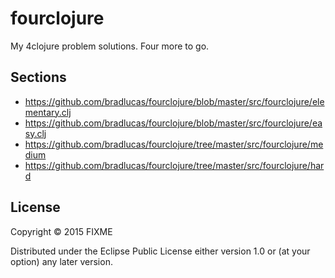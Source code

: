 # fourclojure

My 4clojure problem solutions. Four more to go.


## Sections

* https://github.com/bradlucas/fourclojure/blob/master/src/fourclojure/elementary.clj
* https://github.com/bradlucas/fourclojure/blob/master/src/fourclojure/easy.clj
* https://github.com/bradlucas/fourclojure/tree/master/src/fourclojure/medium
* https://github.com/bradlucas/fourclojure/tree/master/src/fourclojure/hard


## License

Copyright © 2015 FIXME

Distributed under the Eclipse Public License either version 1.0 or (at
your option) any later version.
